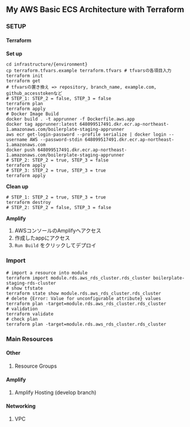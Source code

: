 ## My AWS Basic ECS Architecture with Terraform

### SETUP

#### Terraform

**Set up**

```shell
cd infrastructure/{environment}
cp terraform.tfvars.example terraform.tfvars # tfvarsの各項目入力
terraform init
terraform get
# tfvarsの置き換え => repository, branch_name, example.com, github_accesstokenなど
# STEP_1: STEP_2 = false, STEP_3 = false
terraform plan
terraform apply
# Docker Image Build
docker build . -t apprunner -f Dockerfile.aws.app
docker tag apprunner:latest 648099517491.dkr.ecr.ap-northeast-1.amazonaws.com/boilerplate-staging-apprunner
aws ecr get-login-password --profile serialize | docker login --username AWS --password-stdin 648099517491.dkr.ecr.ap-northeast-1.amazonaws.com
docker push 648099517491.dkr.ecr.ap-northeast-1.amazonaws.com/boilerplate-staging-apprunner
# STEP_2: STEP_2 = true, STEP_3 = false
terraform apply
# STEP_3: STEP_2 = true, STEP_3 = true
terraform apply
```

**Clean up**

```shell
# STEP_1: STEP_2 = true, STEP_3 = true
terraform destroy
# STEP_2: STEP_2 = false, STEP_3 = false
```

**Amplify**
1. AWSコンソールのAmplifyへアクセス
2. 作成したappにアクセス
3. `Run Build` をクリックしてデプロイ

### Import

```shell
# import a resource into module
terraform import module.rds.aws_rds_cluster.rds_cluster boilerplate-staging-rds-cluster
# show tfstate
terraform state show module.rds.aws_rds_cluster.rds_cluster
# delete {Error: Value for unconfigurable attribute} values
terraform plan -target=module.rds.aws_rds_cluster.rds_cluster
# validation
terraform validate
# check plan
terraform plan -target=module.rds.aws_rds_cluster.rds_cluster
```

### Main Resources

#### Other
1. Resource Groups

#### Amplify
1. Amplify Hosting (develop branch)

#### Networking
1. VPC
<!-- 2. Internet Gateway
3. 4 VPC endpoints  
   (ecr_api, ecr_dkr, s3, ecs_awslogs)
4. 4 Subnets  
   (public, private_container, private_db, private_endpoint)
5. 2 Route Tables
   (for public subnets, for private containers)
6. Security Group
   (for vpc_endpoints) -->
